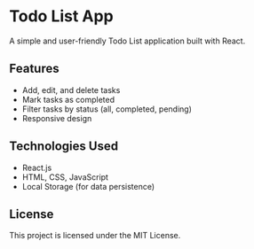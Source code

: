 # Todo List App

A simple and user-friendly Todo List application built with React.

## Features

- Add, edit, and delete tasks
- Mark tasks as completed
- Filter tasks by status (all, completed, pending)
- Responsive design

## Technologies Used

- React.js
- HTML, CSS, JavaScript
- Local Storage (for data persistence)

## License

This project is licensed under the MIT License.
